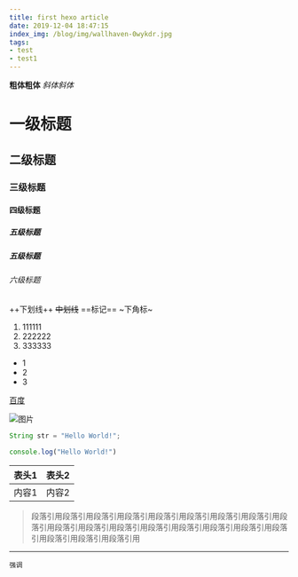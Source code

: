 ```yaml
---
title: first hexo article
date: 2019-12-04 18:47:15
index_img: /blog/img/wallhaven-0wykdr.jpg
tags:
- test
- test1
---
```

**粗体粗体**
*斜体斜体*
# 一级标题
## 二级标题
### 三级标题
#### 四级标题
##### 五级标题
##### 五级标题
###### 六级标题
++下划线++
~~中划线~~
==标记==
~下角标~


1. 111111
2. 222222
3. 333333

- 1
- 2
- 3

[百度](www.baidu.com)

![图片](http://192.168.2.105:9090/static/thumbnail/atlas/ab51ba6264e54d58bb2fb6b8ed19bb39.jpg)
```Java
String str = "Hello World!";
```
```JavaScript
console.log("Hello World!")
```
|表头1|表头2|
|-|-|
|内容1|内容2|

> 段落引用段落引用段落引用段落引用段落引用段落引用段落引用段落引用段落引用段落引用段落引用段落引用段落引用段落引用段落引用段落引用段落引用段落引用段落引用段落引用
----------------
`强调`
